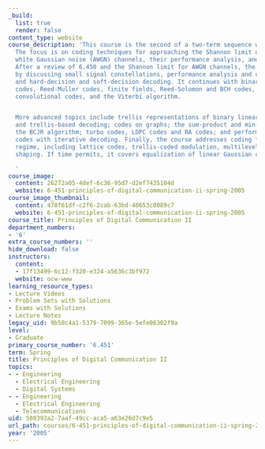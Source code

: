 ```yaml
---
_build:
  list: true
  render: false
content_type: website
course_description: 'This course is the second of a two-term sequence with 6.450.
  The focus is on coding techniques for approaching the Shannon limit of additive
  white Gaussian noise (AWGN) channels, their performance analysis, and design principles.
  After a review of 6.450 and the Shannon limit for AWGN channels, the course begins
  by discussing small signal constellations, performance analysis and coding gain,
  and hard-decision and soft-decision decoding. It continues with binary linear block
  codes, Reed-Muller codes, finite fields, Reed-Solomon and BCH codes, binary linear
  convolutional codes, and the Viterbi algorithm.


  More advanced topics include trellis representations of binary linear block codes
  and trellis-based decoding; codes on graphs; the sum-product and min-sum algorithms;
  the BCJR algorithm; turbo codes, LDPC codes and RA codes; and performance of LDPC
  codes with iterative decoding. Finally, the course addresses coding for the bandwidth-limited
  regime, including lattice codes, trellis-coded modulation, multilevel coding and
  shaping. If time permits, it covers equalization of linear Gaussian channels.

  '
course_image:
  content: 26272a05-4def-6c36-95d7-d2ef7435104d
  website: 6-451-principles-of-digital-communication-ii-spring-2005
course_image_thumbnail:
  content: 478f61df-c2f6-2cab-63bd-40653c0089c7
  website: 6-451-principles-of-digital-communication-ii-spring-2005
course_title: Principles of Digital Communication II
department_numbers:
- '6'
extra_course_numbers: ''
hide_download: false
instructors:
  content:
  - 17f13499-6c12-f320-e324-a5636c3bf972
  website: ocw-www
learning_resource_types:
- Lecture Videos
- Problem Sets with Solutions
- Exams with Solutions
- Lecture Notes
legacy_uid: 9b58c4a1-5379-7099-365e-5efe06302f9a
level:
- Graduate
primary_course_number: '6.451'
term: Spring
title: Principles of Digital Communication II
topics:
- - Engineering
  - Electrical Engineering
  - Digital Systems
- - Engineering
  - Electrical Engineering
  - Telecommunications
uid: 580393a2-7aaf-49cc-aca5-a63e26d7c9e5
url_path: courses/6-451-principles-of-digital-communication-ii-spring-2005
year: '2005'
---
```

